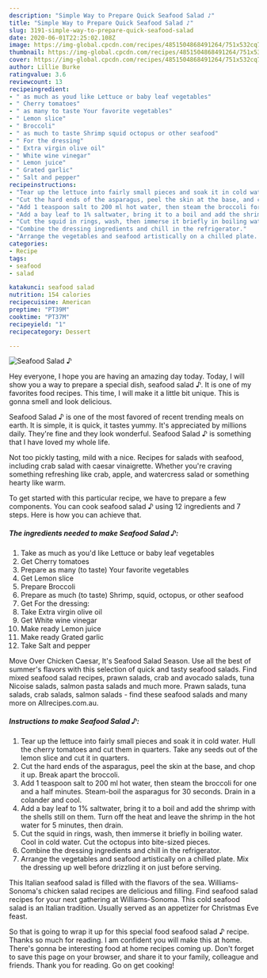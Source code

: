 ```yaml
---
description: "Simple Way to Prepare Quick Seafood Salad ♪"
title: "Simple Way to Prepare Quick Seafood Salad ♪"
slug: 3191-simple-way-to-prepare-quick-seafood-salad
date: 2020-06-01T22:25:02.108Z
image: https://img-global.cpcdn.com/recipes/4851504868491264/751x532cq70/seafood-salad-♪-recipe-main-photo.jpg
thumbnail: https://img-global.cpcdn.com/recipes/4851504868491264/751x532cq70/seafood-salad-♪-recipe-main-photo.jpg
cover: https://img-global.cpcdn.com/recipes/4851504868491264/751x532cq70/seafood-salad-♪-recipe-main-photo.jpg
author: Lillie Burke
ratingvalue: 3.6
reviewcount: 13
recipeingredient:
- " as much as youd like Lettuce or baby leaf vegetables"
- " Cherry tomatoes"
- " as many to taste Your favorite vegetables"
- " Lemon slice"
- " Broccoli"
- " as much to taste Shrimp squid octopus or other seafood"
- " For the dressing"
- " Extra virgin olive oil"
- " White wine vinegar"
- " Lemon juice"
- " Grated garlic"
- " Salt and pepper"
recipeinstructions:
- "Tear up the lettuce into fairly small pieces and soak it in cold water. Hull the cherry tomatoes and cut them in quarters. Take any seeds out of the lemon slice and cut it in quarters."
- "Cut the hard ends of the asparagus, peel the skin at the base, and chop it up. Break apart the broccoli."
- "Add 1 teaspoon salt to 200 ml hot water, then steam the broccoli for one and a half minutes. Steam-boil the asparagus for 30 seconds. Drain in a colander and cool."
- "Add a bay leaf to 1% saltwater, bring it to a boil and add the shrimp with the shells still on them. Turn off the heat and leave the shrimp in the hot water for 5 minutes, then drain."
- "Cut the squid in rings, wash, then immerse it briefly in boiling water. Cool in cold water. Cut the octopus into bite-sized pieces."
- "Combine the dressing ingredients and chill in the refrigerator."
- "Arrange the vegetables and seafood artistically on a chilled plate. Mix the dressing up well before drizzling it on just before serving."
categories:
- Recipe
tags:
- seafood
- salad

katakunci: seafood salad 
nutrition: 154 calories
recipecuisine: American
preptime: "PT39M"
cooktime: "PT37M"
recipeyield: "1"
recipecategory: Dessert

---
```



![Seafood Salad ♪](https://img-global.cpcdn.com/recipes/4851504868491264/751x532cq70/seafood-salad-♪-recipe-main-photo.jpg)

Hey everyone, I hope you are having an amazing day today. Today, I will show you a way to prepare a special dish, seafood salad ♪. It is one of my favorites food recipes. This time, I will make it a little bit unique. This is gonna smell and look delicious.

Seafood Salad ♪ is one of the most favored of recent trending meals on earth. It is simple, it is quick, it tastes yummy. It's appreciated by millions daily. They're fine and they look wonderful. Seafood Salad ♪ is something that I have loved my whole life.

Not too pickly tasting, mild with a nice. Recipes for salads with seafood, including crab salad with caesar vinaigrette. Whether you&#39;re craving something refreshing like crab, apple, and watercress salad or something hearty like warm.


To get started with this particular recipe, we have to prepare a few components. You can cook seafood salad ♪ using 12 ingredients and 7 steps. Here is how you can achieve that.

<!--inarticleads1-->

##### The ingredients needed to make Seafood Salad ♪:

1. Take  as much as you&#39;d like Lettuce or baby leaf vegetables
1. Get  Cherry tomatoes
1. Prepare  as many (to taste) Your favorite vegetables
1. Get  Lemon slice
1. Prepare  Broccoli
1. Prepare  as much (to taste) Shrimp, squid, octopus, or other seafood
1. Get  For the dressing:
1. Take  Extra virgin olive oil
1. Get  White wine vinegar
1. Make ready  Lemon juice
1. Make ready  Grated garlic
1. Take  Salt and pepper


Move Over Chicken Caesar, It&#39;s Seafood Salad Season. Use all the best of summer&#39;s flavors with this selection of quick and tasty seafood salads. Find mixed seafood salad recipes, prawn salads, crab and avocado salads, tuna Nicoise salads, salmon pasta salads and much more. Prawn salads, tuna salads, crab salads, salmon salads - find these seafood salads and many more on Allrecipes.com.au. 

<!--inarticleads2-->

##### Instructions to make Seafood Salad ♪:

1. Tear up the lettuce into fairly small pieces and soak it in cold water. Hull the cherry tomatoes and cut them in quarters. Take any seeds out of the lemon slice and cut it in quarters.
1. Cut the hard ends of the asparagus, peel the skin at the base, and chop it up. Break apart the broccoli.
1. Add 1 teaspoon salt to 200 ml hot water, then steam the broccoli for one and a half minutes. Steam-boil the asparagus for 30 seconds. Drain in a colander and cool.
1. Add a bay leaf to 1% saltwater, bring it to a boil and add the shrimp with the shells still on them. Turn off the heat and leave the shrimp in the hot water for 5 minutes, then drain.
1. Cut the squid in rings, wash, then immerse it briefly in boiling water. Cool in cold water. Cut the octopus into bite-sized pieces.
1. Combine the dressing ingredients and chill in the refrigerator.
1. Arrange the vegetables and seafood artistically on a chilled plate. Mix the dressing up well before drizzling it on just before serving.


This Italian seafood salad is filled with the flavors of the sea. Williams-Sonoma&#39;s chicken salad recipes are delicious and filling. Find seafood salad recipes for your next gathering at Williams-Sonoma. This cold seafood salad is an Italian tradition. Usually served as an appetizer for Christmas Eve feast. 

So that is going to wrap it up for this special food seafood salad ♪ recipe. Thanks so much for reading. I am confident you will make this at home. There's gonna be interesting food at home recipes coming up. Don't forget to save this page on your browser, and share it to your family, colleague and friends. Thank you for reading. Go on get cooking!
